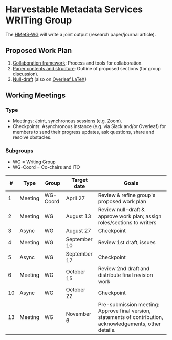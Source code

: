 # Harvestable Metadata Services WRITing Group

The [HMetS-WG](https://www.worlddatasystem.org/community/working-groups/harvestable-metadata-service) will write a joint output (research paper/journal article). 

## Proposed Work Plan

1. [Collaboration framework](https://wdsito.sharepoint.com/:w:/s/WDS-ITO/HMetS/EaJbV31jr45NjDMK7LMM88EBAlZW74uCeYF5QXeCJxiy4Q?e=eMXwCd): Process and tools for collaboration.
2. [Paper contents and structure](https://wdsito.sharepoint.com/:w:/s/WDS-ITO/HMetS/EbADsn_EY7dPjw2wWAk7f1kBeKNlDpNG5ljY1VaGhbnGDA?e=e8rKNa): Outline of proposed sections (for group discussion).
3. [Null-draft](https://www.dropbox.com/s/zfpt59k064ao1v2/HMetS-WG_UseCases_WorkingDraft.docx) (also on [Overleaf LaTeX](https://www.overleaf.com/7338692282sqjzhcrpgbkr))

## Working Meetings
### Type
- Meetings: Joint, synchronous sessions (e.g. Zoom).
- Checkpoints: Asynchronous instance (e.g. via Slack and/or Overleaf) for members to send their progress updates, ask questions, share and resolve obstacles.

### Subgroups
- WG = Writing Group
- WG-Coord = Co-chairs and ITO

|#|Type|Group|Target date|Goals|
|---|---|---|---|---|
|1|Meeting|WG-Coord|April 27|Review & refine group's proposed work plan|
|2|Meeting|WG|August 13|Review null-draft & approve work plan; assign roles/sections to writers|
|3|Async|WG|August 27|Checkpoint|
|4|Meeting|WG|September 10|Review 1st draft, issues|
|5|Async|WG|September 17|Checkpoint|
|6|Meeting|WG|October 15|Review 2nd draft and distribute final revision work|
|10|Async|WG|October 22|Checkpoint|
|13|Meeting|WG|November 6|Pre-submission meeting: Approve final version, statements of contribution, acknowledgements, other details.|
